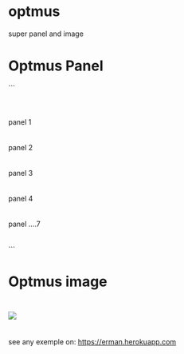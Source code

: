 # optmus
super panel and image



<h1>Optmus Panel </h1>
```
<div class="optmus" > <br>
<div class="optmus-container">  <br>
<div class="optmus-panel">  <br>
panel 1  <br>
</div>  <br>
<div class="optmus-panel">  <br>
panel 2  <br>
</div>  <br>
<div class="optmus-panel">  <br>
panel 3  <br>
</div>  <br>
<div class="optmus-panel">  <br>
panel 4  <br>
</div>  <br>
<div class="optmus-panel">  <br>
panel ....7  <br>
</div>  <br>
</div>  <br>
</div>
```



<h1> Optmus image </h1>
<h3>
<div class="optmus-image"> <br>
<img src="images/yourImage.jpg"> <br>
</div> <br>
</h3>


see any exemple on: https://erman.herokuapp.com



